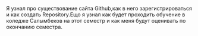 Я узнал про существование сайта Github,как в него зарегистрироваться и как создать Repository.Ещо я узнал как будет проходить обучение в коледже Салымбеков на этот семестр и как меня будут оценивать по окончанию семестра.
